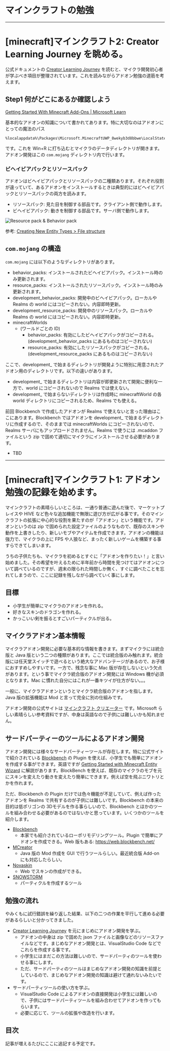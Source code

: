 # マインクラフトの勉強

---

# [minecraft]マインクラフト2: Creator Learning Journey を眺める。

公式ドキュメントの [Creator Learning Journey](https://learn.microsoft.com/en-us/minecraft/creator/documents/learningjourneyguide?view=minecraft-bedrock-stable) を読むと、マイクラ開発初心者が学ぶべき項目が整理されています。これを読みながらアドオン勉強の道筋を考えます。

## Step1 何がどこにあるか確認しよう

[Getting Started With Minecraft Add-Ons | Microsoft Learn](https://learn.microsoft.com/en-us/minecraft/creator/documents/gettingstarted?view=minecraft-bedrock-stable&tabs=Windows10)

基本的なアドオンの知識について書かれてあります。特に大切なのはアドオンにとっての魔法のパス

    %localappdata%\Packages\Microsoft.MinecraftUWP_8wekyb3d8bbwe\LocalState\games\com.mojang

です。これを Win+R に打ち込むとマイクラのデータディレクトリが開きます。アドオン開発はこの `com.mojang` ディレクトリ内で行います。

### ビヘイビアパックとリソースパック

アドオンはビヘイビアパックとリソースパックの二種類あります。それぞれ役割が違っていて、あるアドオンをインストールするときは典型的にはビヘイビアパックとリソースパックの両方を読みます。

* リソースパック: 見た目を制御する部品です。クライアント側で動作します。
* ビヘイビアパック: 動きを制御する部品です。サーバ側で動作します。

![Resource pack & Behavior pack](https://learn.microsoft.com/en-us/minecraft/creator/documents/media/addentity/filestructure.png)

参考: [Creating New Entity Types > File structure](https://learn.microsoft.com/en-us/minecraft/creator/documents/introductiontoaddentity?view=minecraft-bedrock-stable#file-structure)

## `com.mojang` の構造

`com.mojang` には以下のようなディレクトリがあります。

* behavior_packs: インストールされたビヘイビアパック。インストール時のみ更新されます。
* resource_packs: インストールされたリソースパック。インストール時のみ更新されます。
* development_behavior_packs: 開発中のビヘイビアパック。ローカルや Realms の world にはコピーされない。内容即時更新。
* development_resource_packs: 開発中のリソースパック。ローカルや Realms の world にはコピーされない。内容即時更新。
* minecraftWorlds
    * (ワールドごとの ID)
        * behavior_packs: 有効にしたビヘイビアパックがコピーされる。(development_behavior_packs にあるものはコピーされない)
        * resource_packs: 有効にしたリソースパックがコピーされる。(development_resource_packs にあるものはコピーされない)

ここで、development_ で始まるディレクトリが開発ように特別に用意されたアドオン用のディレクトリです。以下の違いがあります。

* development_ で始まるディレクトリは内容が即更新されて開発に便利な一方で、world にコピーされないので Realms では使えない。
* development_ で始まらないディレクトリは作成時に minecraftWorld の各 world ディレクトリにコピーされるため、Realms でも使える。

前回 Blockbench で作成したアドオンが Realms で使えないと言った理由はここにあります。Blockbench ではアドオンを development_ で始まるディレクトリに作成するので、そのままでは minecraftWorlds にコピーされないので、Realms サーバにもアップロードされません。Realms で使うには .mcaddon ファイルという zip で固めて適切にマイクラにインストールさせる必要があります。


* TBD

---

# [minecraft]マインクラフト1: アドオン勉強の記録を始めます。

マインクラフトの素晴らしいところは、一通り普通に遊んだ後で、マーケットプレイスや HIVE など色々な追加機能で無限に遊び方が広がる事です。そのマインクラフトの拡張に中心的な役割を果たすのが「アドオン」という機能です。アドオンというのは zip で固められた設定ファイルのようなもので、既存のスキンや動作を上書きしたり、新しいモブやアイテムを作成できます。アドオンの機能は強力で、マイクラの上に FPS や人狼など、まったく新しいゲームを構築する事すらできてしまいます。

うちの子供たちも、マイクラを初めるとすぐに「アドオンを作りたい！」と言い始めました。その希望を叶えるために半年前から時間を見つけてはアドオンについて調べているのですが、週末の限られた時間しか無く、すぐに調べたことを忘れてしまうので、ここに記録を残しながら調べていく事にします。

## 目標

* 小学生が簡単にマイクラのアドオンを作れる。
* 好きなスキンのドラゴンを作れる。
* かっこいい剣を振るとすごいパーティクルが出る。

## マイクラアドオン基本情報

マイクラアドオン開発に必要な基本的な情報を書きます。まずマイクラには統合版と Java 版という二つの種類があります。ここでは統合版のみ触れます。統合版には任天堂スイッチで遊べるという絶大なアドバンテージがあるので、お子様におすすめしやすいです。一方で、残念な事に Mac 版が存在しないという欠点があります。という事でマイクラ統合版のアドオン開発には Windows 機が必須となります。Mac に慣れた自分にはこれが一番キツイが仕方がない。。。

一般に、マイクラアドオンというとマイクラ統合版のアドオンを指します。Java 版の拡張機能は Mod と言って完全に別の仕組みです。

アドオン開発の公式サイトは [マインクラフト クリエーター](https://www.minecraft.net/ja-jp/creator) です。Microsoft らしい素晴らしい参考資料ですが、中身は英語なので子供には難しいかも知れません。

## サードパーティーのツールによるアドオン開発

アドオン開発には様々なサードパーティーツールが存在します。特に公式サイトで紹介されている [Blockbench](https://blockbench.net/) の Plugin を使えば、小学生でも簡単にアドオンを作成する事ができます。英語ですが [Getting Started with Minecraft Entity Wizard](https://learn.microsoft.com/en-us/minecraft/creator/documents/minecraftentitywizard) に解説があります。BlockBench を使えば、既存のマイクラのモブを元にスキンを変えたり動きを変えたり簡単にできます。例えば空を飛ぶニワトリとかを作れます。

ただ、Blockbench の Plugin だけでは色々機能が不足していて、例えば作ったアドオンを Realms で共有するのが子供には難しいです。Blockbench の本来の目的は低ポリゴンの 3Dモデルを作る事らしいので、Blockbench とほかのツールを組み合わせる必要があるのではないかと思っています。いくつかのツールを紹介します。

* [Blockbench](https://www.blockbench.net/)
    * 本家でも紹介されているローポリモデリングツール。Plugin で簡単にアドオンを作成できる。Web 版もある: https://web.blockbench.net/
* [MCreator](https://mcreator.net/)
    * Java 版の Mod 作成を GUI で行うツールらしい。最近統合版 Add-on にも対応したらしい。
* [Novaskin](https://minecraft.novaskin.me/)
    * Web でスキンの作成ができる。
* [SNOWSTORM](https://snowstorm.app/)
    * パーティクルを作成するツール

## 勉強の流れ

やみくもに試行錯誤を繰り返した結果、以下の二つの作業を平行して進める必要があるらしいと分かってきました。

* [Creator Learning Journey](https://learn.microsoft.com/en-us/minecraft/creator/documents/learningjourneyguide?view=minecraft-bedrock-stable) を元にまじめにアドオン開発を学ぶ。
    * アドオンの中身は zip で固めた json ファイルと画像などのリソースファイルなどです。まじめなアドオン開発とは、VisualStudio Code などでこれらを作成する事です。
    * 小学生にはまだこの方法は難しいので、サードパーティのツールを使わせる事にします。
    * ただ、サードパーティのツールはまじめなアドオン開発の知識を前提としているので、まじめなアドオン開発の知識は避けて通れないみたいです。
* サードパーティツールの使い方を学ぶ。
    * VisualStudio Code によるアドオンの直接開発は小学生には難しいので、子供にはサードパーティツールを組み合わせてアドオンを作ってもらいます。
    * 必要に応じて、ツールの拡張や改造を行います。

## 目次

記事が増えるたびにここに追記する予定です。

